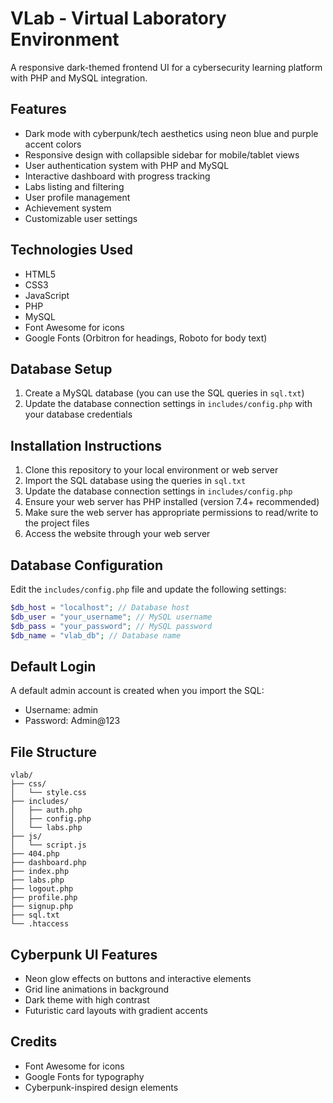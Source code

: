 # VLab - Virtual Laboratory Environment

A responsive dark-themed frontend UI for a cybersecurity learning platform with PHP and MySQL integration.

## Features

- Dark mode with cyberpunk/tech aesthetics using neon blue and purple accent colors
- Responsive design with collapsible sidebar for mobile/tablet views
- User authentication system with PHP and MySQL
- Interactive dashboard with progress tracking
- Labs listing and filtering
- User profile management
- Achievement system
- Customizable user settings

## Technologies Used

- HTML5
- CSS3
- JavaScript
- PHP
- MySQL
- Font Awesome for icons
- Google Fonts (Orbitron for headings, Roboto for body text)

## Database Setup

1. Create a MySQL database (you can use the SQL queries in `sql.txt`)
2. Update the database connection settings in `includes/config.php` with your database credentials

## Installation Instructions

1. Clone this repository to your local environment or web server
2. Import the SQL database using the queries in `sql.txt`
3. Update the database connection settings in `includes/config.php`
4. Ensure your web server has PHP installed (version 7.4+ recommended)
5. Make sure the web server has appropriate permissions to read/write to the project files
6. Access the website through your web server

## Database Configuration

Edit the `includes/config.php` file and update the following settings:

```php
$db_host = "localhost"; // Database host
$db_user = "your_username"; // MySQL username
$db_pass = "your_password"; // MySQL password
$db_name = "vlab_db"; // Database name
```

## Default Login

A default admin account is created when you import the SQL:
- Username: admin
- Password: Admin@123

## File Structure

```
vlab/
├── css/
│   └── style.css
├── includes/
│   ├── auth.php
│   ├── config.php
│   └── labs.php
├── js/
│   └── script.js
├── 404.php
├── dashboard.php
├── index.php
├── labs.php
├── logout.php
├── profile.php
├── signup.php
├── sql.txt
└── .htaccess
```

## Cyberpunk UI Features

- Neon glow effects on buttons and interactive elements
- Grid line animations in background
- Dark theme with high contrast
- Futuristic card layouts with gradient accents

## Credits

- Font Awesome for icons
- Google Fonts for typography
- Cyberpunk-inspired design elements